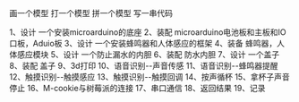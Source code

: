 画一个模型
打一个模型
拼一个模型
写一串代码


1、设计 一个安装microarduino的底座
2、装配 microarduino电池板和主板和IO口板，Aduio板
3、设计 一个安装蜂鸣器和人体感应的框架
4、装备 蜂鸣器，人体感应模块
5、设计 一个防止漏水的内胆
6、装配 防水内胆
7、设计 一个盖子
8、装配 盖子
9、3d打印
10、语音识别--声音传感
11、语音识别--蜂鸣器提醒
12、触摸识别--触摸感应
13、触摸识别--触摸回调
14、按声循杯
15、拿杯子声音停止
16、M-cookie与树莓派的连接
17、串口通信
18、返回结果
19、记录

